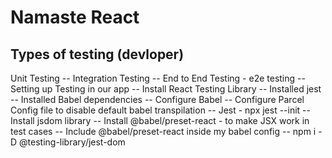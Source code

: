 # Namaste React

## Types of testing (devloper)
Unit Testing
-- Integration Testing
-- End to End Testing - e2e testing
-- Setting up Testing in our app
-- Install React Testing Library
-- Installed jest
-- Installed Babel dependencies
-- Configure Babel
-- Configure Parcel Config file to disable default babel transpilation
-- Jest - npx jest --init
-- Install jsdom library
-- Install @babel/preset-react - to make JSX work in test cases
-- Include @babel/preset-react inside my babel config
-- npm i -D @testing-library/jest-dom



